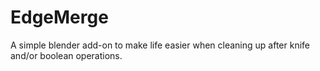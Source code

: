 # EdgeMerge

A simple blender add-on to make life easier when cleaning up after knife and/or boolean operations.
